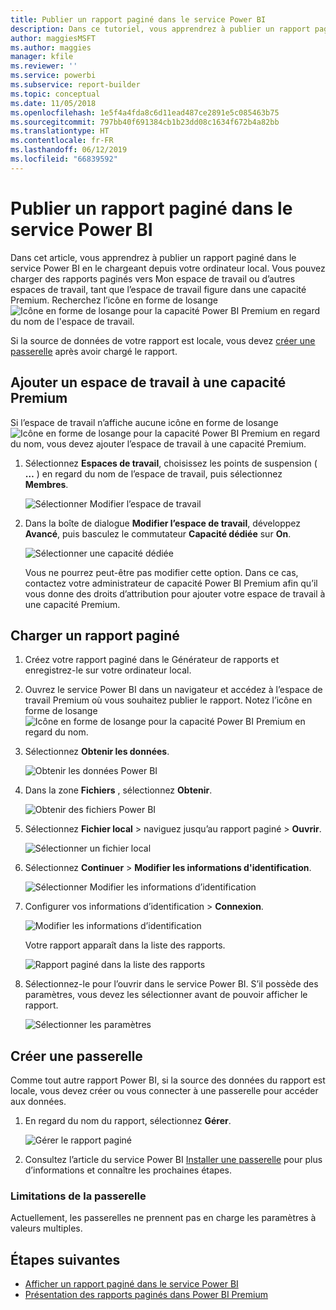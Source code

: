 ```yaml
---
title: Publier un rapport paginé dans le service Power BI
description: Dans ce tutoriel, vous apprendrez à publier un rapport paginé dans le service Power BI en le chargeant depuis votre ordinateur local.
author: maggiesMSFT
ms.author: maggies
manager: kfile
ms.reviewer: ''
ms.service: powerbi
ms.subservice: report-builder
ms.topic: conceptual
ms.date: 11/05/2018
ms.openlocfilehash: 1e5f4a4fda8c6d11ead487ce2891e5c085463b75
ms.sourcegitcommit: 797bb40f691384cb1b23dd08c1634f672b4a82bb
ms.translationtype: HT
ms.contentlocale: fr-FR
ms.lasthandoff: 06/12/2019
ms.locfileid: "66839592"
---
```

# <a name="publish-a-paginated-report-to-the-power-bi-service"></a>Publier un rapport paginé dans le service Power BI

Dans cet article, vous apprendrez à publier un rapport paginé dans le service Power BI en le chargeant depuis votre ordinateur local. Vous pouvez charger des rapports paginés vers Mon espace de travail ou d’autres espaces de travail, tant que l’espace de travail figure dans une capacité Premium. Recherchez l’icône en forme de losange ![Icône en forme de losange pour la capacité Power BI Premium](media/paginated-reports-save-to-power-bi-service/premium-diamond.png) en regard du nom de l'espace de travail. 

Si la source de données de votre rapport est locale, vous devez [créer une passerelle](#create-a-gateway) après avoir chargé le rapport.

## <a name="add-a-workspace-to-a-premium-capacity"></a>Ajouter un espace de travail à une capacité Premium

Si l’espace de travail n’affiche aucune icône en forme de losange ![Icône en forme de losange pour la capacité Power BI Premium](media/paginated-reports-save-to-power-bi-service/premium-diamond.png) en regard du nom, vous devez ajouter l’espace de travail à une capacité Premium. 

1. Sélectionnez **Espaces de travail**, choisissez les points de suspension ( **…** ) en regard du nom de l’espace de travail, puis sélectionnez **Membres**.

    ![Sélectionner Modifier l’espace de travail](media/paginated-reports-save-to-power-bi-service/power-bi-paginated-edit-workspace.png)

1. Dans la boîte de dialogue **Modifier l’espace de travail**, développez **Avancé**, puis basculez le commutateur **Capacité dédiée** sur **On**.

    ![Sélectionner une capacité dédiée](media/paginated-reports-save-to-power-bi-service/power-bi-paginated-edit-workspace-dialog.png)

   Vous ne pourrez peut-être pas modifier cette option. Dans ce cas, contactez votre administrateur de capacité Power BI Premium afin qu’il vous donne des droits d’attribution pour ajouter votre espace de travail à une capacité Premium.


## <a name="upload-a-paginated-report"></a>Charger un rapport paginé

1. Créez votre rapport paginé dans le Générateur de rapports et enregistrez-le sur votre ordinateur local.

1. Ouvrez le service Power BI dans un navigateur et accédez à l’espace de travail Premium où vous souhaitez publier le rapport. Notez l’icône en forme de losange ![Icône en forme de losange pour la capacité Power BI Premium](media/paginated-reports-save-to-power-bi-service/premium-diamond.png) en regard du nom. 

1. Sélectionnez **Obtenir les données**.

    ![Obtenir les données Power BI](media/paginated-reports-save-to-power-bi-service/power-bi-paginated-get-data.png)

1. Dans la zone **Fichiers** , sélectionnez **Obtenir**.

    ![Obtenir des fichiers Power BI](media/paginated-reports-save-to-power-bi-service/power-bi-paginated-files-get.png)

1. Sélectionnez **Fichier local** > naviguez jusqu’au rapport paginé > **Ouvrir**.

    ![Sélectionner un fichier local](media/paginated-reports-save-to-power-bi-service/power-bi-paginated-local-file.png)

1. Sélectionnez **Continuer** > **Modifier les informations d'identification**.

    ![Sélectionner Modifier les informations d’identification](media/paginated-reports-save-to-power-bi-service/power-bi-paginated-select-edit-credentials.png)

1. Configurer vos informations d’identification > **Connexion**.

    ![Modifier les informations d’identification](media/paginated-reports-save-to-power-bi-service/power-bi-paginated-credentials.png)

   Votre rapport apparaît dans la liste des rapports.

    ![Rapport paginé dans la liste des rapports](media/paginated-reports-save-to-power-bi-service/power-bi-paginated-wwi-report.png)

1. Sélectionnez-le pour l’ouvrir dans le service Power BI. S’il possède des paramètres, vous devez les sélectionner avant de pouvoir afficher le rapport.
 
    ![Sélectionner les paramètres](media/paginated-reports-save-to-power-bi-service/power-bi-paginated-select-parameters.png)

## <a name="create-a-gateway"></a>Créer une passerelle

Comme tout autre rapport Power BI, si la source des données du rapport est locale, vous devez créer ou vous connecter à une passerelle pour accéder aux données.

1. En regard du nom du rapport, sélectionnez **Gérer**.

   ![Gérer le rapport paginé](media/paginated-reports-save-to-power-bi-service/power-bi-paginated-manage.png)

1. Consultez l’article du service Power BI [Installer une passerelle](service-gateway-install.md) pour plus d’informations et connaître les prochaines étapes.

### <a name="gateway-limitations"></a>Limitations de la passerelle

Actuellement, les passerelles ne prennent pas en charge les paramètres à valeurs multiples.


## <a name="next-steps"></a>Étapes suivantes

- [Afficher un rapport paginé dans le service Power BI](paginated-reports-view-power-bi-service.md)
- [Présentation des rapports paginés dans Power BI Premium](paginated-reports-report-builder-power-bi.md)

